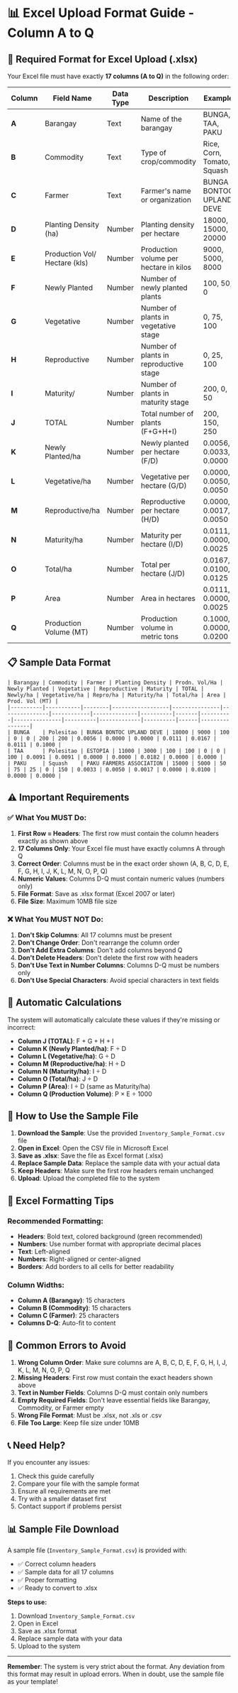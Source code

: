 # 📊 Excel Upload Format Guide - Column A to Q

## 🎯 **Required Format for Excel Upload (.xlsx)**

Your Excel file must have exactly **17 columns (A to Q)** in the following order:

| Column | Field Name | Data Type | Description | Example |
|--------|------------|-----------|-------------|---------|
| **A** | Barangay | Text | Name of the barangay | BUNGA, TAA, PAKU |
| **B** | Commodity | Text | Type of crop/commodity | Rice, Corn, Tomato, Squash |
| **C** | Farmer | Text | Farmer's name or organization | BUNGA BONTOC UPLAND DEVE |
| **D** | Planting Density (ha) | Number | Planting density per hectare | 18000, 15000, 20000 |
| **E** | Production Vol/ Hectare (kls) | Number | Production volume per hectare in kilos | 9000, 5000, 8000 |
| **F** | Newly Planted | Number | Number of newly planted plants | 100, 50, 0 |
| **G** | Vegetative | Number | Number of plants in vegetative stage | 0, 75, 100 |
| **H** | Reproductive | Number | Number of plants in reproductive stage | 0, 25, 100 |
| **I** | Maturity/ | Number | Number of plants in maturity stage | 200, 0, 50 |
| **J** | TOTAL | Number | Total number of plants (F+G+H+I) | 200, 150, 250 |
| **K** | Newly Planted/ha | Number | Newly planted per hectare (F/D) | 0.0056, 0.0033, 0.0000 |
| **L** | Vegetative/ha | Number | Vegetative per hectare (G/D) | 0.0000, 0.0050, 0.0050 |
| **M** | Reproductive/ha | Number | Reproductive per hectare (H/D) | 0.0000, 0.0017, 0.0050 |
| **N** | Maturity/ha | Number | Maturity per hectare (I/D) | 0.0111, 0.0000, 0.0025 |
| **O** | Total/ha | Number | Total per hectare (J/D) | 0.0167, 0.0100, 0.0125 |
| **P** | Area | Number | Area in hectares | 0.0111, 0.0000, 0.0025 |
| **Q** | Production Volume (MT) | Number | Production volume in metric tons | 0.1000, 0.0000, 0.0200 |

## 📋 **Sample Data Format**

```
| Barangay | Commodity | Farmer | Planting Density | Prodn. Vol/Ha | Newly Planted | Vegetative | Reproductive | Maturity | TOTAL | Newly/ha | Vegetative/ha | Repro/ha | Maturity/ha | Total/ha | Area | Prod. Vol (MT) |
|----------|-----------|--------|------------------|---------------|---------------|------------|--------------|----------|-------|----------|---------------|----------|-------------|----------|------|----------------|
| BUNGA    | Polesitao | BUNGA BONTOC UPLAND DEVE | 18000 | 9000 | 100 | 0 | 0 | 200 | 200 | 0.0056 | 0.0000 | 0.0000 | 0.0111 | 0.0167 | 0.0111 | 0.1000 |
| TAA      | Polesitao | ESTOPIA | 11000 | 3000 | 100 | 100 | 0 | 0 | 100 | 0.0091 | 0.0091 | 0.0000 | 0.0000 | 0.0182 | 0.0000 | 0.0000 |
| PAKU     | Squash    | PAKU FARMERS ASSOCIATION | 15000 | 5000 | 50 | 75 | 25 | 0 | 150 | 0.0033 | 0.0050 | 0.0017 | 0.0000 | 0.0100 | 0.0000 | 0.0000 |
```

## ⚠️ **Important Requirements**

### ✅ **What You MUST Do:**
1. **First Row = Headers**: The first row must contain the column headers exactly as shown above
2. **17 Columns Only**: Your Excel file must have exactly columns A through Q
3. **Correct Order**: Columns must be in the exact order shown (A, B, C, D, E, F, G, H, I, J, K, L, M, N, O, P, Q)
4. **Numeric Values**: Columns D-Q must contain numeric values (numbers only)
5. **File Format**: Save as .xlsx format (Excel 2007 or later)
6. **File Size**: Maximum 10MB file size

### ❌ **What You MUST NOT Do:**
1. **Don't Skip Columns**: All 17 columns must be present
2. **Don't Change Order**: Don't rearrange the column order
3. **Don't Add Extra Columns**: Don't add columns beyond Q
4. **Don't Delete Headers**: Don't delete the first row with headers
5. **Don't Use Text in Number Columns**: Columns D-Q must be numbers only
6. **Don't Use Special Characters**: Avoid special characters in text fields

## 🔢 **Automatic Calculations**

The system will automatically calculate these values if they're missing or incorrect:

- **Column J (TOTAL)**: F + G + H + I
- **Column K (Newly Planted/ha)**: F ÷ D
- **Column L (Vegetative/ha)**: G ÷ D  
- **Column M (Reproductive/ha)**: H ÷ D
- **Column N (Maturity/ha)**: I ÷ D
- **Column O (Total/ha)**: J ÷ D
- **Column P (Area)**: I ÷ D (same as Maturity/ha)
- **Column Q (Production Volume)**: P × E ÷ 1000

## 📁 **How to Use the Sample File**

1. **Download the Sample**: Use the provided `Inventory_Sample_Format.csv` file
2. **Open in Excel**: Open the CSV file in Microsoft Excel
3. **Save as .xlsx**: Save the file as Excel format (.xlsx)
4. **Replace Sample Data**: Replace the sample data with your actual data
5. **Keep Headers**: Make sure the first row headers remain unchanged
6. **Upload**: Upload the completed file to the system

## 🎨 **Excel Formatting Tips**

### **Recommended Formatting:**
- **Headers**: Bold text, colored background (green recommended)
- **Numbers**: Use number format with appropriate decimal places
- **Text**: Left-aligned
- **Numbers**: Right-aligned or center-aligned
- **Borders**: Add borders to all cells for better readability

### **Column Widths:**
- **Column A (Barangay)**: 15 characters
- **Column B (Commodity)**: 15 characters  
- **Column C (Farmer)**: 25 characters
- **Columns D-Q**: Auto-fit to content

## 🚨 **Common Errors to Avoid**

1. **Wrong Column Order**: Make sure columns are A, B, C, D, E, F, G, H, I, J, K, L, M, N, O, P, Q
2. **Missing Headers**: First row must contain the exact headers shown above
3. **Text in Number Fields**: Columns D-Q must contain only numbers
4. **Empty Required Fields**: Don't leave essential fields like Barangay, Commodity, or Farmer empty
5. **Wrong File Format**: Must be .xlsx, not .xls or .csv
6. **File Too Large**: Keep file size under 10MB

## 📞 **Need Help?**

If you encounter any issues:
1. Check this guide carefully
2. Compare your file with the sample format
3. Ensure all requirements are met
4. Try with a smaller dataset first
5. Contact support if problems persist

## 📊 **Sample File Download**

A sample file (`Inventory_Sample_Format.csv`) is provided with:
- ✅ Correct column headers
- ✅ Sample data for all 17 columns
- ✅ Proper formatting
- ✅ Ready to convert to .xlsx

**Steps to use:**
1. Download `Inventory_Sample_Format.csv`
2. Open in Excel
3. Save as .xlsx format
4. Replace sample data with your data
5. Upload to the system

---

**Remember**: The system is very strict about the format. Any deviation from this format may result in upload errors. When in doubt, use the sample file as your template!



